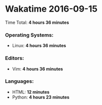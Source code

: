# Wakatime 2016-09-15

Time Total: **4 hours 36 minutes**

### Operating Systems:
- Linux: **4 hours 36 minutes** 

### Editors:
- Vim: **4 hours 36 minutes** 

### Languages:
- HTML: **12 minutes** 
- Python: **4 hours 23 minutes** 


